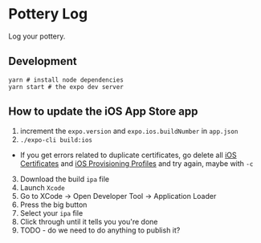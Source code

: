 # Pottery Log
Log your pottery.

## Development

```
yarn # install node dependencies
yarn start # the expo dev server
```

## How to update the iOS App Store app

1. increment the `expo.version` and `expo.ios.buildNumber` in `app.json`
2. `./expo-cli build:ios`

  - If you get errors related to duplicate certificates, go delete all [iOS Certificates](https://developer.apple.com/account/ios/certificate/) and [iOS Provisioning Profiles](https://developer.apple.com/account/ios/profile/) and try again, maybe with `-c`

3. Download the build `ipa` file
4. Launch `Xcode`
5. Go to XCode -> Open Developer Tool -> Application Loader
6. Press the big button
7. Select your `ipa` file
8. Click through until it tells you you're done
9. TODO - do we need to do anything to publish it?